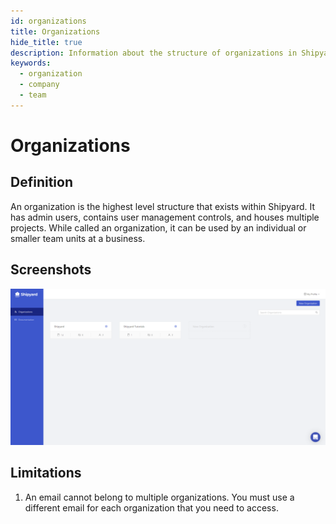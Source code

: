```yaml
---
id: organizations
title: Organizations
hide_title: true
description: Information about the structure of organizations in Shipyard.
keywords:
  - organization
  - company
  - team
---
```


# Organizations

## Definition

An organization is the highest level structure that exists within Shipyard. It has admin users, contains user management controls, and houses multiple projects. While called an organization, it can be used by an individual or smaller team units at a business.

## Screenshots

![](../.gitbook/assets/image_19.png)

## **Limitations**

1. An email cannot belong to multiple organizations. You must use a different email for each organization that you need to access.
